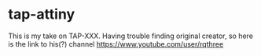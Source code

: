 # tap-attiny
This is my take on TAP-XXX. Having trouble finding original creator, so here is the link to his(?) channel https://www.youtube.com/user/rqthree
